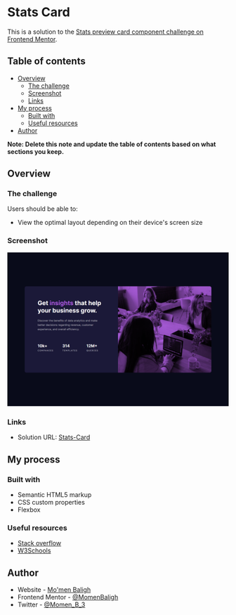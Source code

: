 # Stats Card

This is a solution to the [Stats preview card component challenge on Frontend Mentor](https://www.frontendmentor.io/challenges/stats-preview-card-component-8JqbgoU62).

## Table of contents

- [Overview](#overview)
  - [The challenge](#the-challenge)
  - [Screenshot](#screenshot)
  - [Links](#links)
- [My process](#my-process)
  - [Built with](#built-with)
  - [Useful resources](#useful-resources)
- [Author](#author)

**Note: Delete this note and update the table of contents based on what sections you keep.**

## Overview

### The challenge

Users should be able to:

- View the optimal layout depending on their device's screen size

### Screenshot

![image](/images/Screenshot.png)

### Links

- Solution URL: [Stats-Card](https://stats-card-momenbaligh.vercel.app/)

## My process

### Built with

- Semantic HTML5 markup
- CSS custom properties
- Flexbox

### Useful resources

- [Stack overflow](https://stackoverflow.com/)
- [W3Schools](https://www.w3schools.com/)

## Author

- Website - [Mo'men Baligh](https://www.your-site.com)
- Frontend Mentor - [@MomenBaligh](https://www.frontendmentor.io/profile/yourusername)
- Twitter - [@Momen_B_3](https://www.twitter.com/yourusername)
